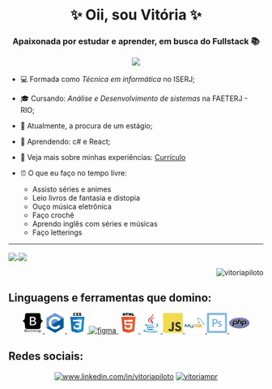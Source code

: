 <h1 align="center">✨ Oii, sou Vitória ✨</h1>

<h3 align="center">Apaixonada por estudar e aprender, em busca do Fullstack 📚</h3>
<p align="center">
<img src="https://media.giphy.com/media/137EaR4vAOCn1S/giphy.gif" >
</p>
  
- 💻 Formada como _Técnica em informática_ no ISERJ;

- 🎓 Cursando: _Análise e Desenvolvimento de sistemas_ na FAETERJ - RIO;

- 🔭 Atualmente, a procura de um estágio;

- 🌱 Aprendendo: c# e React;

- 📄 Veja mais sobre minhas experiências: [Currículo](https://drive.google.com/file/d/1x9_G7-FU6lMjNBGQr2bVFp8wjO_1DyuJ/view?usp=sharing)

- ⏰ O que eu faço no tempo livre: 
  - Assisto séries e animes 
  - Leio livros de fantasia e distopia 
  - Ouço música eletrônica 
  - Faço crochê
  - Aprendo inglês com séries e músicas
  - Faço letterings
<hr>
<a href="https://github.com/VitoriaPiloto/3DAW">
<img align="center" width="347px" src="https://github-readme-stats.vercel.app/api/top-langs/?username=VitoriaPiloto&hide=Handlebars,SCSS,HTML&theme=radical&layout=compact" />
</a>
<a href="https://github.com/VitoriaPiloto/3DAW">
  <img align="center" width="438px" src="https://github-readme-stats.vercel.app/api/pin/?username=VitoriaPiloto&repo=3DAW&theme=radical" />
</a>
<p align="right"> <img src="https://komarev.com/ghpvc/?username=vitoriapiloto&label=Profile%20views&color=650094&style=flat" alt="vitoriapiloto" /> </p>

## Linguagens e ferramentas que domino:
<p align="center"> <a href="https://getbootstrap.com" target="_blank" rel="noreferrer"> <img src="https://raw.githubusercontent.com/devicons/devicon/master/icons/bootstrap/bootstrap-plain-wordmark.svg" alt="bootstrap" width="40" height="40"/> </a> <a href="https://www.cprogramming.com/" target="_blank" rel="noreferrer"> <img src="https://raw.githubusercontent.com/devicons/devicon/master/icons/c/c-original.svg" alt="c" width="40" height="40"/> </a> <a href="https://www.w3schools.com/css/" target="_blank" rel="noreferrer"> <img src="https://raw.githubusercontent.com/devicons/devicon/master/icons/css3/css3-original-wordmark.svg" alt="css3" width="40" height="40"/> </a> <a href="https://www.figma.com/" target="_blank" rel="noreferrer"> <img src="https://www.vectorlogo.zone/logos/figma/figma-icon.svg" alt="figma" width="40" height="40"/> </a> <a href="https://www.w3.org/html/" target="_blank" rel="noreferrer"> <img src="https://raw.githubusercontent.com/devicons/devicon/master/icons/html5/html5-original-wordmark.svg" alt="html5" width="40" height="40"/> </a> <a href="https://www.java.com" target="_blank" rel="noreferrer"> <img src="https://raw.githubusercontent.com/devicons/devicon/master/icons/java/java-original.svg" alt="java" width="40" height="40"/> </a> <a href="https://developer.mozilla.org/en-US/docs/Web/JavaScript" target="_blank" rel="noreferrer"> <img src="https://raw.githubusercontent.com/devicons/devicon/master/icons/javascript/javascript-original.svg" alt="javascript" width="40" height="40"/> </a> <a href="https://www.mysql.com/" target="_blank" rel="noreferrer"> <img src="https://raw.githubusercontent.com/devicons/devicon/master/icons/mysql/mysql-original-wordmark.svg" alt="mysql" width="40" height="40"/> </a> <a href="https://www.photoshop.com/en" target="_blank" rel="noreferrer"> <img src="https://raw.githubusercontent.com/devicons/devicon/master/icons/photoshop/photoshop-line.svg" alt="photoshop" width="40" height="40"/> </a> <a href="https://www.php.net" target="_blank" rel="noreferrer"> <img src="https://raw.githubusercontent.com/devicons/devicon/master/icons/php/php-original.svg" alt="php" width="40" height="40"/> </a> 
</p>

## Redes sociais:
<p align="center">
<a href="https://linkedin.com/in/www.linkedin.com/in/vitoriapiloto" target="blank"><img align="center" src="https://raw.githubusercontent.com/rahuldkjain/github-profile-readme-generator/master/src/images/icons/Social/linked-in-alt.svg" alt="www.linkedin.com/in/vitoriapiloto" height="30" width="40" /></a>
<a href="https://instagram.com/vitoriampr" target="blank"><img align="center" src="https://raw.githubusercontent.com/rahuldkjain/github-profile-readme-generator/master/src/images/icons/Social/instagram.svg" alt="vitoriampr" height="30" width="40" /></a>
</p>
